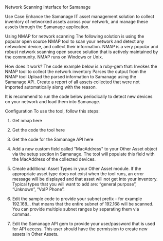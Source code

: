 Network Scanning Interface for Samanage

Use Case
	Enhance the Samanage IT asset management solution to collect inventory of networked assets across your network, and manage these assets through the Samanage application. 

Using NMAP for network scanning
	The following solution is using the popular open source NMAP tool to scan your network and detect any networked device, and collect their information. NMAP is a very popular and robust network scanning open source solution that is actively maintained by the community. NMAP runs on Windows or Unix.

How does it work?
	The code example below is a ruby-gem that:
Invokes the NMAP tool to collect the network inventory 
Parses the output from the NMAP tool 
Upload the parsed information to Samanage using the Samanage API.
Create a report of all assets collected that were not imported automatically along with the reason.

It is recommend to run the code below periodically to detect new devices on your network and load them into Samanage. 

Configuration
	To use the tool, follow this steps:

1) Get nmap here

2) Get the code the tool here

3) Get the code for the Samanage API here

4) Add a new custom field called "MacAddress" to your Other Asset object via the setup section in Samanage. The tool will populate this field with the MacAddress of the collected devices.

5) Create additional Asset Types in your Other Asset module. If the appropriate asset type does not exist when the tool runs, an error message will be displayed and that asset will not get into your inventory. Typical types that you will want to add are: “general purpose”, “Unknown”, “VoIP Phone”. 

6) Edit the sample code to provide your subnet prefix - for example 192.168.*.*. that means that the entire subnet of 192.168 will be scanned. You can provide multiple subnet ranges by separating them via commas. 

7) Edit the Samanage API gem to provide your user/password that is used for API access. This user should have the permission to create new assets in Other Assets.

